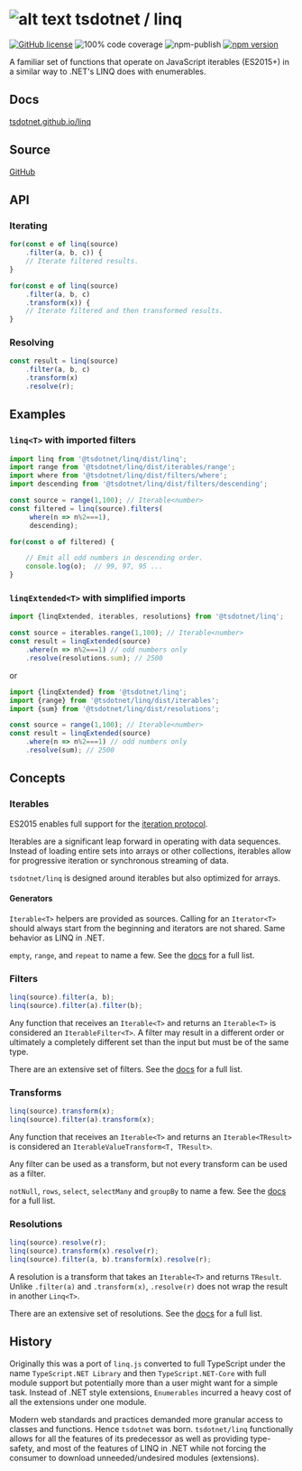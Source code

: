 # ![alt text](https://avatars1.githubusercontent.com/u/64487547?s=30 "tsdotnet") tsdotnet / linq

[![GitHub license](https://img.shields.io/badge/license-MIT-blue.svg?style=flat-square)](https://github.com/tsdotnet/linq/blob/master/LICENSE)
![100% code coverage](https://img.shields.io/badge/coverage-100%25-green)
![npm-publish](https://github.com/tsdotnet/linq/workflows/npm-publish/badge.svg)
[![npm version](https://img.shields.io/npm/v/@tsdotnet/linq.svg?style=flat-square)](https://www.npmjs.com/package/@tsdotnet/linq)

A familiar set of functions that operate on JavaScript iterables (ES2015+) in a similar way to .NET's LINQ does with enumerables.

## Docs

[tsdotnet.github.io/linq](https://tsdotnet.github.io/linq/)

## Source

[GitHub](https://github.com/tsdotnet/linq)

## API

### Iterating

```typescript
for(const e of linq(source)
    .filter(a, b, c)) {
    // Iterate filtered results.
}
```

```typescript
for(const e of linq(source)
    .filter(a, b, c)
    .transform(x)) {
    // Iterate filtered and then transformed results.
}
```

### Resolving

```typescript
const result = linq(source)
    .filter(a, b, c)
    .transform(x)
    .resolve(r);
```

## Examples

### `linq<T>` with imported filters

```typescript
import linq from '@tsdotnet/linq/dist/linq';
import range from '@tsdotnet/linq/dist/iterables/range';
import where from '@tsdotnet/linq/dist/filters/where';
import descending from '@tsdotnet/linq/dist/filters/descending';

const source = range(1,100); // Iterable<number>
const filtered = linq(source).filters(
     where(n => n%2===1),
     descending);

for(const o of filtered) {

    // Emit all odd numbers in descending order.
    console.log(o);  // 99, 97, 95 ...
}
```

### `linqExtended<T>` with simplified imports

```typescript
import {linqExtended, iterables, resolutions} from '@tsdotnet/linq';

const source = iterables.range(1,100); // Iterable<number>
const result = linqExtended(source)
    .where(n => n%2===1) // odd numbers only
    .resolve(resolutions.sum); // 2500
```

or

```typescript
import {linqExtended} from '@tsdotnet/linq';
import {range} from '@tsdotnet/linq/dist/iterables';
import {sum} from '@tsdotnet/linq/dist/resolutions';

const source = range(1,100); // Iterable<number>
const result = linqExtended(source)
    .where(n => n%2===1) // odd numbers only
    .resolve(sum); // 2500
```

## Concepts

### Iterables

ES2015 enables full support for the [iteration protocol](https://developer.mozilla.org/en-US/docs/Web/JavaScript/Reference/Iteration_protocols).

Iterables are a significant leap forward in operating with data sequences.
Instead of loading entire sets into arrays or other collections, iterables allow for progressive iteration or synchronous streaming of data.

`tsdotnet/linq` is designed around iterables but also optimized for arrays.

#### Generators

`Iterable<T>` helpers are provided as sources.  Calling for an `Iterator<T>` should always start from the beginning and iterators are not shared.  Same behavior as LINQ in .NET.

`empty`, `range`, and `repeat` to name a few.
See the [docs](https://tsdotnet.github.io/linq/modules/iterables.html) for a full list.

### Filters

```typescript
linq(source).filter(a, b);
linq(source).filter(a).filter(b);
```

Any function that receives an `Iterable<T>` and returns an `Iterable<T>` is considered an
`IterableFilter<T>`.  A filter may result in a different order or ultimately a completely different set than the input but must be of the same type.

There are an extensive set of filters.
See the [docs](https://tsdotnet.github.io/linq/modules/filters.html) for a full list.

### Transforms

```typescript
linq(source).transform(x);
linq(source).filter(a).transform(x);
```

Any function that receives an `Iterable<T>` and returns an `Iterable<TResult>` is considered an
`IterableValueTransform<T, TResult>`.

Any filter can be used as a transform, but not every transform can be used as a filter.

`notNull`, `rows`, `select`, `selectMany` and `groupBy` to name a few.
See the [docs](https://tsdotnet.github.io/linq/modules/transforms.html) for a full list.

### Resolutions

```typescript
linq(source).resolve(r);
linq(source).transform(x).resolve(r);
linq(source).filter(a, b).transform(x).resolve(r);
```

A resolution is a transform that takes an `Iterable<T>` and returns `TResult`.
Unlike `.filter(a)` and `.transform(x)`, `.resolve(r)` does not wrap the result in another `Linq<T>`.

There are an extensive set of resolutions.
See the [docs](https://tsdotnet.github.io/linq/modules/resolutions.html) for a full list.

## History

Originally this was a port of `linq.js` converted to full TypeScript under the name `TypeScript.NET Library` and then `TypeScript.NET-Core` with full module support but potentially more than a user might want for a simple task.  Instead of .NET style extensions, `Enumerables` incurred a heavy cost of all the extensions under one module.

Modern web standards and practices demanded more granular access to classes and functions.  Hence `tsdotnet` was born.  `tsdotnet/linq` functionally allows for all the features of its predecessor as well as providing type-safety, and most of the features of LINQ in .NET while not forcing the consumer to download unneeded/undesired modules (extensions).
